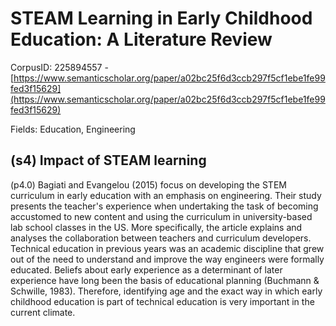 # STEAM Learning in Early Childhood Education: A Literature Review

CorpusID: 225894557 - [https://www.semanticscholar.org/paper/a02bc25f6d3ccb297f5cf1ebe1fe99fed3f15629](https://www.semanticscholar.org/paper/a02bc25f6d3ccb297f5cf1ebe1fe99fed3f15629)

Fields: Education, Engineering

## (s4) Impact of STEAM learning
(p4.0) Bagiati and Evangelou (2015) focus on developing the STEM curriculum in early education with an emphasis on engineering. Their study presents the teacher's experience when undertaking the task of becoming accustomed to new content and using the curriculum in university-based lab school classes in the US. More specifically, the article explains and analyses the collaboration between teachers and curriculum developers. Technical education in previous years was an academic discipline that grew out of the need to understand and improve the way engineers were formally educated. Beliefs about early experience as a determinant of later experience have long been the basis of educational planning (Buchmann & Schwille, 1983). Therefore, identifying age and the exact way in which early childhood education is part of technical education is very important in the current climate.
